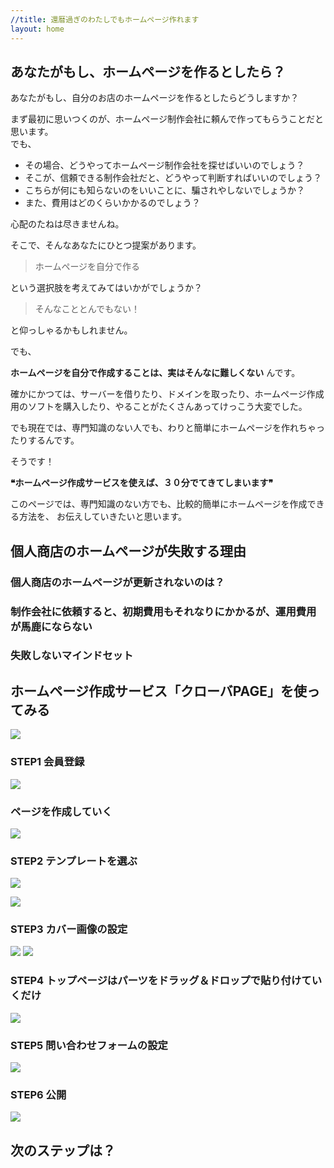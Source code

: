 ```yaml
---
//title: 還暦過ぎのわたしでもホームページ作れます
layout: home
---
```


## あなたがもし、ホームページを作るとしたら？
あなたがもし、自分のお店のホームページを作るとしたらどうしますか？

まず最初に思いつくのが、ホームページ制作会社に頼んで作ってもらうことだと思います。  
でも、

- その場合、どうやってホームページ制作会社を探せばいいのでしょう？ 
- そこが、信頼できる制作会社だと、どうやって判断すればいいのでしょう？
- こちらが何にも知らないのをいいことに、騙されやしないでしょうか？
- また、費用はどのくらいかかるのでしょう？

心配のたねは尽きませんね。

そこで、そんなあなたにひとつ提案があります。

>  ホームページを自分で作る

という選択肢を考えてみてはいかがでしょうか？

>  そんなこととんでもない！

と仰っしゃるかもしれません。


でも、

**ホームページを自分で作成することは、実はそんなに難しくない** んです。

確かにかつては、サーバーを借りたり、ドメインを取ったり、ホームページ作成用のソフトを購入したり、やることがたくさんあってけっこう大変でした。

でも現在では、専門知識のない人でも、わりと簡単にホームページを作れちゃったりするんです。

そうです！

**❝ホームページ作成サービスを使えば、３０分でてきてしまいます❞**

このページでは、専門知識のない方でも、比較的簡単にホームページを作成できる方法を、
お伝えしていきたいと思います。


## 個人商店のホームページが失敗する理由
### 個人商店のホームページが更新されないのは？

### 制作会社に依頼すると、初期費用もそれなりにかかるが、運用費用が馬鹿にならない

### 失敗しないマインドセット

## ホームページ作成サービス「クローバPAGE」を使ってみる
![](images/01-qloba.png)

### STEP1 会員登録
![](images/02-registration.png)

### ページを作成していく
![](images/03-create-page.png)

### STEP2 テンプレートを選ぶ
![](images/04-select-template.png)

![](images/05-select-template.png)

### STEP3 カバー画像の設定
![](images/06-cover-image.png)
![](images/07-cover-image.png)

### STEP4 トップページはパーツをドラッグ＆ドロップで貼り付けていくだけ
![](images/08-adding-parts.png)

### STEP5 問い合わせフォームの設定
![](images/09-form-setting.png)

### STEP6 公開
![](images/10-publish-setting.png)

## 次のステップは？



